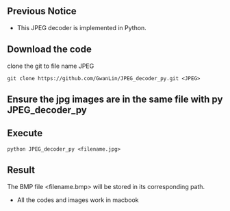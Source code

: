 ## Previous Notice
- This JPEG decoder is implemented in Python.

## Download the code
clone the git to file name JPEG

```git clone https://github.com/GwanLin/JPEG_decoder_py.git <JPEG>```

## Ensure the jpg images are in the same file with py JPEG_decoder_py

## Execute

```python JPEG_decoder_py <filename.jpg>```

## Result

The BMP file <filename.bmp> will be stored in its corresponding path.

- All the codes and images work in macbook
  
